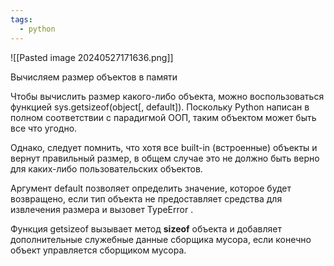 ```yaml
---
tags:
  - python
---
```

![[Pasted image 20240527171636.png]]


Вычисляем размер объектов в памяти

Чтобы вычислить размер какого-либо объекта, можно воспользоваться функцией sys.getsizeof(object[, default]). Поскольку Python написан в полном соответствии с парадигмой ООП, таким объектом может быть все что угодно.

Однако, следует помнить, что хотя все built-in (встроенные) объекты и вернут правильный размер, в общем случае это не должно быть верно для каких-либо пользовательских объектов.

Аргумент default позволяет определить значение, которое будет возвращено, если тип объекта не предоставляет средства для извлечения размера и вызовет TypeError .

Функция getsizeof вызывает метод __sizeof__ объекта и добавляет дополнительные служебные данные сборщика мусора, если конечно объект управляется сборщиком мусора.